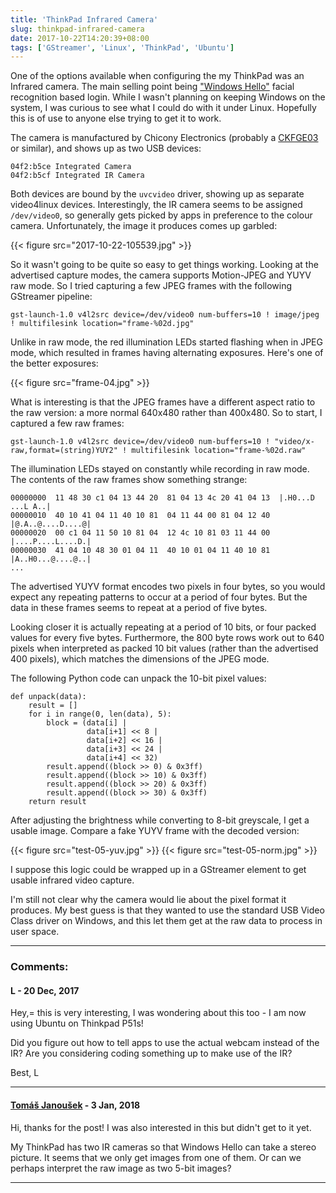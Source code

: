 ```yaml
---
title: 'ThinkPad Infrared Camera'
slug: thinkpad-infrared-camera
date: 2017-10-22T14:20:39+08:00
tags: ['GStreamer', 'Linux', 'ThinkPad', 'Ubuntu']
---
```


One of the options available when configuring the my ThinkPad was an
Infrared camera. The main selling point being [\"Windows
Hello\"](https://docs.microsoft.com/en-us/windows-hardware/design/device-experiences/windows-hello-face-authentication)
facial recognition based login. While I wasn\'t planning on keeping
Windows on the system, I was curious to see what I could do with it
under Linux. Hopefully this is of use to anyone else trying to get it to
work.

The camera is manufactured by Chicony Electronics (probably a
[CKFGE03](http://www.chicony.com.tw/products_detail.php?id=QCUlXiQjMTA5QCUlXiQj)
or similar), and shows up as two USB devices:

    04f2:b5ce Integrated Camera
    04f2:b5cf Integrated IR Camera

Both devices are bound by the `uvcvideo` driver, showing up as separate
video4linux devices. Interestingly, the IR camera seems to be assigned
`/dev/video0`, so generally gets picked by apps in preference to the
colour camera. Unfortunately, the image it produces comes up garbled:

{{< figure src="2017-10-22-105539.jpg" >}}

So it wasn\'t going to be quite so easy to get things working. Looking
at the advertised capture modes, the camera supports Motion-JPEG and
YUYV raw mode. So I tried capturing a few JPEG frames with the following
GStreamer pipeline:

    gst-launch-1.0 v4l2src device=/dev/video0 num-buffers=10 ! image/jpeg ! multifilesink location="frame-%02d.jpg"

Unlike in raw mode, the red illumination LEDs started flashing when in
JPEG mode, which resulted in frames having alternating exposures.
Here\'s one of the better exposures:

{{< figure src="frame-04.jpg" >}}

What is interesting is that the JPEG frames have a different aspect
ratio to the raw version: a more normal 640x480 rather than 400x480. So
to start, I captured a few raw frames:

    gst-launch-1.0 v4l2src device=/dev/video0 num-buffers=10 ! "video/x-raw,format=(string)YUY2" ! multifilesink location="frame-%02d.raw"

The illumination LEDs stayed on constantly while recording in raw mode.
The contents of the raw frames show something strange:

    00000000  11 48 30 c1 04 13 44 20  81 04 13 4c 20 41 04 13  |.H0...D ...L A..|
    00000010  40 10 41 04 11 40 10 81  04 11 44 00 81 04 12 40  |@.A..@....D....@|
    00000020  00 c1 04 11 50 10 81 04  12 4c 10 81 03 11 44 00  |....P....L....D.|
    00000030  41 04 10 48 30 01 04 11  40 10 01 04 11 40 10 81  |A..H0...@....@..|
    ...

The advertised YUYV format encodes two pixels in four bytes, so you
would expect any repeating patterns to occur at a period of four bytes.
But the data in these frames seems to repeat at a period of five bytes.

Looking closer it is actually repeating at a period of 10 bits, or four
packed values for every five bytes. Furthermore, the 800 byte rows work
out to 640 pixels when interpreted as packed 10 bit values (rather than
the advertised 400 pixels), which matches the dimensions of the JPEG
mode.

The following Python code can unpack the 10-bit pixel values:

    def unpack(data):
        result = []
        for i in range(0, len(data), 5):
            block = (data[i] |
                     data[i+1] << 8 |
                     data[i+2] << 16 |
                     data[i+3] << 24 |
                     data[i+4] << 32)
            result.append((block >> 0) & 0x3ff)
            result.append((block >> 10) & 0x3ff)
            result.append((block >> 20) & 0x3ff)
            result.append((block >> 30) & 0x3ff)
        return result

After adjusting the brightness while converting to 8-bit greyscale, I
get a usable image. Compare a fake YUYV frame with the decoded version:

{{< figure src="test-05-yuv.jpg" >}}
{{< figure src="test-05-norm.jpg" >}}

I suppose this logic could be wrapped up in a GStreamer element to get
usable infrared video capture.

I\'m still not clear why the camera would lie about the pixel format it
produces. My best guess is that they wanted to use the standard USB
Video Class driver on Windows, and this let them get at the raw data to
process in user space.

---
### Comments:
#### L - <time datetime="2017-12-20 18:46:50">20 Dec, 2017</time>

Hey,=
this is very interesting, I was wondering about this too - I am now
using Ubuntu on Thinkpad P51s!

Did you figure out how to tell apps to use the actual webcam instead of
the IR?
Are you considering coding something up to make use of the IR?

Best,
L

---
#### [Tomáš Janoušek](http://work.lisk.in/) - <time datetime="2018-01-03 10:34:19">3 Jan, 2018</time>

Hi, thanks for the post! I was also interested in this but didn\'t get
to it yet.

My ThinkPad has two IR cameras so that Windows Hello can take a stereo
picture. It seems that we only get images from one of them. Or can we
perhaps interpret the raw image as two 5-bit images?

---
